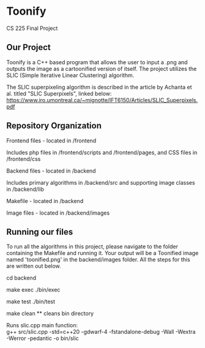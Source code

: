 # Toonify
CS 225 Final Project

## Our Project
Toonify is a C++ based program that allows the user to input a .png and outputs the image as a cartoonified version of itself. The project utilizes the SLIC (Simple Iterative Linear Clustering) algorithm.

The SLIC superpixeling algorithm is described in the article by Achanta et al. titled "SLIC Superpixels", linked below:
https://www.iro.umontreal.ca/~mignotte/IFT6150/Articles/SLIC_Superpixels.pdf

## Repository Organization

Frontend files - located in /frontend

Includes php files in /frontend/scripts and /frontend/pages, and CSS files in /frontend/css


Backend files - located in /backend

Includes primary algorithms in /backend/src and supporting image classes in /backend/lib


Makefile - located in /backend


Image files - located in /backend/images

## Running our files

To run all the algorithms in this project, please navigate to the folder containing the Makefile and running it. Your output will be a Toonified image named 'toonified.png' in the backend/images folder. All the steps for this are written out below.

cd backend

make exec
./bin/exec

make test 
./bin/test

make clean
  ** cleans bin directory

Runs slic.cpp main function:            
g++ src/slic.cpp -std=c++20 -gdwarf-4 -fstandalone-debug -Wall -Wextra -Werror -pedantic -o bin/slic
